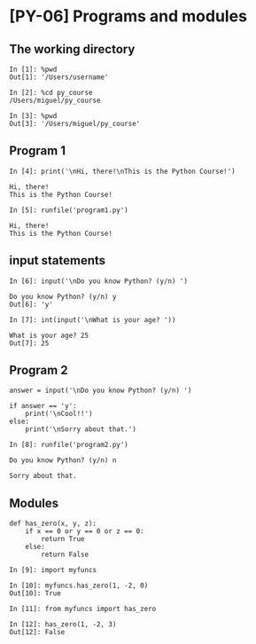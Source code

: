 # [PY-06] Programs and modules

## The working directory

```
In [1]: %pwd
Out[1]: '/Users/username'
```

```
In [2]: %cd py_course
/Users/miguel/py_course
```

```
In [3]: %pwd
Out[3]: '/Users/miguel/py_course'
```

## Program 1

```
In [4]: print('\nHi, there!\nThis is the Python Course!')

Hi, there!
This is the Python Course!

```

```
In [5]: runfile('program1.py')

Hi, there!
This is the Python Course!
```

## input statements

```
In [6]: input('\nDo you know Python? (y/n) ')

Do you know Python? (y/n) y
Out[6]: 'y'
```

```
In [7]: int(input('\nWhat is your age? '))

What is your age? 25
Out[7]: 25
```

## Program 2

```
answer = input('\nDo you know Python? (y/n) ')

if answer == 'y':
    print('\nCool!!')
else:
    print('\nSorry about that.')
```

```
In [8]: runfile('program2.py')

Do you know Python? (y/n) n

Sorry about that.
```

## Modules

```
def has_zero(x, y, z):
    if x == 0 or y == 0 or z == 0:
        return True
    else:
        return False
```

```
In [9]: import myfuncs
```

```
In [10]: myfuncs.has_zero(1, -2, 0)
Out[10]: True
```

```
In [11]: from myfuncs import has_zero
```

```
In [12]: has_zero(1, -2, 3)
Out[12]: False
```


